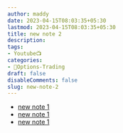 ```yaml
---
author: maddy
date: 2023-04-15T08:03:35+05:30
lastmod: 2023-04-15T08:03:35+05:30
title: new note 2
description: 
tags:
- Youtube📺
categories: 
- 🤹Options-Trading
draft: false
disableComments: false
slug: new-note-2
---
```

- [new note 1](new-note-1.md)
- [new note 1](new%20note%201.md)
- [new note 1](<new note 1.md>)
